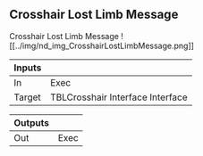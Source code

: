 ## Crosshair Lost Limb Message
Crosshair Lost Limb Message
![[../img/nd_img_CrosshairLostLimbMessage.png]]

|Inputs||
|--|--|
| In | Exec |
| Target | TBLCrosshair Interface Interface |

|Outputs||
|--|--|
| Out | Exec |
